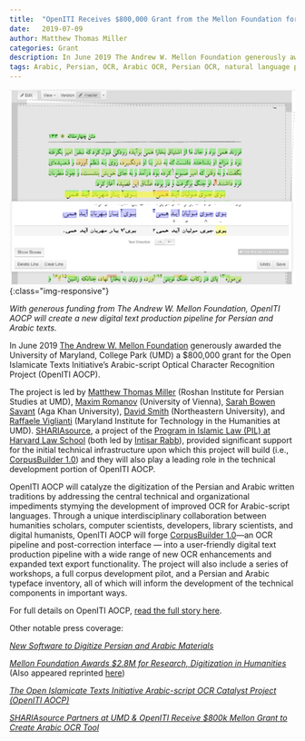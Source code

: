 ```yaml
---
title:  "OpenITI Receives $800,000 Grant from the Mellon Foundation for Persian and Arabic OCR"
date:   2019-07-09
author: Matthew Thomas Miller
categories: Grant
description: In June 2019 The Andrew W. Mellon Foundation generously awarded the University of Maryland, College Park (UMD) a $800,000 grant for the Open Islamicate Texts Initiative’s Persian and Arabic Optical Character Recognition Project (OpenITI AOCP).
tags: Arabic, Persian, OCR, Arabic OCR, Persian OCR, natural language processing, machine learning, artificial intelligence, digital humanities, Persian digital humanities, Arabic digital humanities
---
```

![CorpusBuilder Screenshot](/images/CB.jpg){:class="img-responsive"}

*With generous funding from The Andrew W. Mellon Foundation, OpenITI AOCP will create a new digital text production pipeline for Persian and Arabic texts.*

In June 2019 [The Andrew W. Mellon Foundation](https://mellon.org/) generously awarded the University of Maryland, College Park (UMD) a $800,000 grant for the Open Islamicate Texts Initiative’s Arabic-script Optical Character Recognition Project (OpenITI AOCP).

The project is led by [Matthew Thomas Miller](https://sllc.umd.edu/user/mtmiller) (Roshan Institute for Persian Studies at UMD), [Maxim Romanov](https://ifg.univie.ac.at/en/about-us/staff/academic-staff/maxim-romanov/) (University of Vienna), [Sarah Bowen Savant](https://www.aku.edu/ismc/faculty/Pages/profile.aspx?ProfileID=1&Name=Sarah+Bowen+Savant) (Aga Khan University), [David Smith](https://www.khoury.northeastern.edu/people/david-smith/) (Northeastern University), and [Raffaele Viglianti](https://archive.mith.umd.edu/mith-2020/people/person/raffaele-viglianti/) (Maryland Institute for Technology in the Humanities at UMD). [SHARIAsource](https://beta.shariasource.com/), a project of the [Program in Islamic Law (PIL) at Harvard Law School](http://pil.law.harvard.edu/) (both led by [Intisar Rabb](https://hls.harvard.edu/faculty/directory/11205/Rabb)), provided significant support for the initial technical infrastructure upon which this project will build (i.e., [CorpusBuilder 1.0](https://openiti.org/projects/corpusbuilder)) and they will also play a leading role in the technical development portion of OpenITI AOCP.

OpenITI AOCP will catalyze the digitization of the Persian and Arabic written traditions by addressing the central technical and organizational impediments stymying the development of improved OCR for Arabic-script languages. Through a unique interdisciplinary collaboration between humanities scholars, computer scientists, developers, library scientists, and digital humanists, OpenITI AOCP will forge [CorpusBuilder 1.0](https://openiti.org/projects/corpusbuilder)—an OCR pipeline and post-correction interface — into a user-friendly digital text production pipeline with a wide range of new OCR enhancements and expanded text export functionality. The project will also include a series of workshops, a full corpus development pilot, and a Persian and Arabic typeface inventory, all of which will inform the development of the technical components in important ways.

For full details on OpenITI AOCP, [read the full story here](https://medium.com/@openiti/openiti-aocp-9802865a6586).

Other notable press coverage:

[*New Software to Digitize Persian and Arabic Materials*](https://arhu.umd.edu/news/new-software-digitize-persian-and-arabic-materials) 

[*Mellon Foundation Awards $2.8M for Research, Digitization in Humanities*](https://today.umd.edu/articles/mellon-foundation-awards-28m-research-digitization-humanities-3149b8cd-34a5-4a21-af14-2a9c34ef8c2b)
 (Also appeared reprinted [here](https://umdrightnow.umd.edu/news/mellon-foundation-awards-28m-research-digitization-humanities)) 

[*The Open Islamicate Texts Initiative Arabic-script OCR Catalyst Project (OpenITI AOCP)*](https://www.aku.edu/news/Pages/News_Details.aspx?nid=NEWS-001867)

[*SHARIAsource Partners at UMD & OpenITI Receive $800k Mellon Grant to Create Arabic OCR Tool*](https://pil.law.harvard.edu/mellon-grant-awarded-to-the-open-islamicate-texts-initiative-arabic-script-ocr-catalyst-project-openiti-aocp/)
